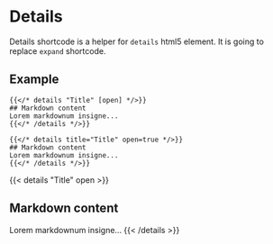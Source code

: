 # Details

Details shortcode is a helper for `details` html5 element. It is going to
replace `expand` shortcode.

## Example

```tpl
{{</* details "Title" [open] */>}}
## Markdown content
Lorem markdownum insigne...
{{</* /details */>}}
```

```tpl
{{</* details title="Title" open=true */>}}
## Markdown content
Lorem markdownum insigne...
{{</* /details */>}}
```

{{< details "Title" open >}}

## Markdown content

Lorem markdownum insigne... {{< /details >}}
